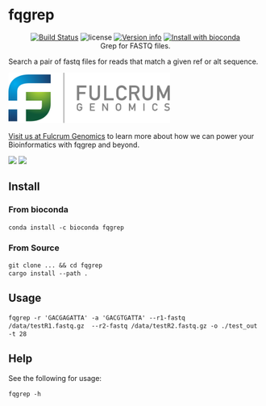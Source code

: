 # fqgrep

<p align="center">
  <a href="https://github.com/fulcrumgenomics/fqgrep/actions?query=workflow%3ACheck"><img src="https://github.com/fulcrumgenomics/fqgrep/workflows/Check/badge.svg" alt="Build Status"></a>
  <img src="https://img.shields.io/crates/l/fqgrep.svg" alt="license">
  <a href="https://crates.io/crates/fqgrep"><img src="https://img.shields.io/crates/v/fqgrep.svg?colorB=319e8c" alt="Version info"></a>
  <a href="http://bioconda.github.io/recipes/fqgrep/README.html"><img src="https://img.shields.io/badge/install%20with-bioconda-brightgreen.svg?style=flat" alt="Install with bioconda"></a>
  <br>
  Grep for FASTQ files.
</p>

Search a pair of fastq files for reads that match a given ref or alt sequence.

<p>
<a href float="left"="https://fulcrumgenomics.com"><img src=".github/logos/fulcrumgenomics.svg" alt="Fulcrum Genomics" height="100"/></a>
</p>

[Visit us at Fulcrum Genomics](www.fulcrumgenomics.com) to learn more about how we can power your Bioinformatics with fqgrep and beyond.

<a href="mailto:contact@fulcrumgenomics.com?subject=[GitHub inquiry]"><img src="https://img.shields.io/badge/Email_us-brightgreen.svg?&style=for-the-badge&logo=gmail&logoColor=white"/></a>
<a href="https://www.fulcrumgenomics.com"><img src="https://img.shields.io/badge/Visit_Us-blue.svg?&style=for-the-badge&logo=wordpress&logoColor=white"/></a>

## Install

### From bioconda

```console
conda install -c bioconda fqgrep
```

### From Source

```console 
git clone ... && cd fqgrep
cargo install --path .
```

## Usage

```console
fqgrep -r 'GACGAGATTA' -a 'GACGTGATTA' --r1-fastq /data/testR1.fastq.gz  --r2-fastq /data/testR2.fastq.gz -o ./test_out -t 28
```

## Help

See the following for usage:

```console
fqgrep -h
```
